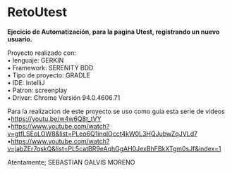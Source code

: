 # RetoUtest

**Ejecicio de Automatización, para la pagina Utest, registrando un nuevo usuario.**

Proyecto realizado con:   
•	lenguaje: GERKIN     
•	Framework: SERENITY BDD  
•	Tipo de proyecto: GRADLE     
•	IDE: IntelliJ  
•	Patron: screenplay  
•	Driver: Chrome Versión 94.0.4606.71 

      
      
      

Para la realizacion de este proyecto se uso como guia esta serie de videos  
•https://youtu.be/w4w6Q8t_tVY  
•https://www.youtube.com/watch?v=gtfLSEoLOW8&list=PLeo6Q1inqlOcct4kW0L3HQJubwZqJVLd7      
•https://www.youtube.com/watch?v=jabZEr7qskQ&list=PL5catBR9eAqhGgAH0JexBhFBkXTgm0sJf&index=1


Atentamente; SEBASTIAN GALVIS MORENO 
